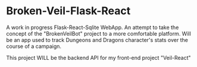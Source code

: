 # Broken-Veil-Flask-React
A work in progress Flask-React-Sqlite WebApp. An attempt to take the concept of the "BrokenVeilBot" project to a more comfortable platform. Will be an app used to track Dungeons and Dragons character's stats over the course of a campaign.

This project WILL be the backend API for my front-end project "Veil-React"


